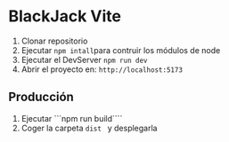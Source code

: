 # BlackJack Vite

1. Clonar repositorio
2. Ejecutar ```npm intall```para contruir los módulos de node
3. Ejecutar el DevServer ```npm run dev```
4. Abrir el proyecto en: ```http://localhost:5173```


## Producción

1. Ejecutar ```npm run build````
2. Coger la carpeta ```dist ``` y desplegarla